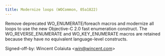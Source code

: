 ```yaml
---
title: Modernize loops (WOCommon, 05a1822)
---
```


Remove deprecated WO\_ENUMERATE/foreach macros and modernize all loops to use the new Objective-C 2.0 fast enumeration construct. The WO\_REVERSE\_ENUMERATE and WO\_KEY\_ENUMERATE macros are retained because they have no equivalent language-level constructs.

Signed-off-by: Wincent Colaiuta &lt;win@wincent.com&gt;
